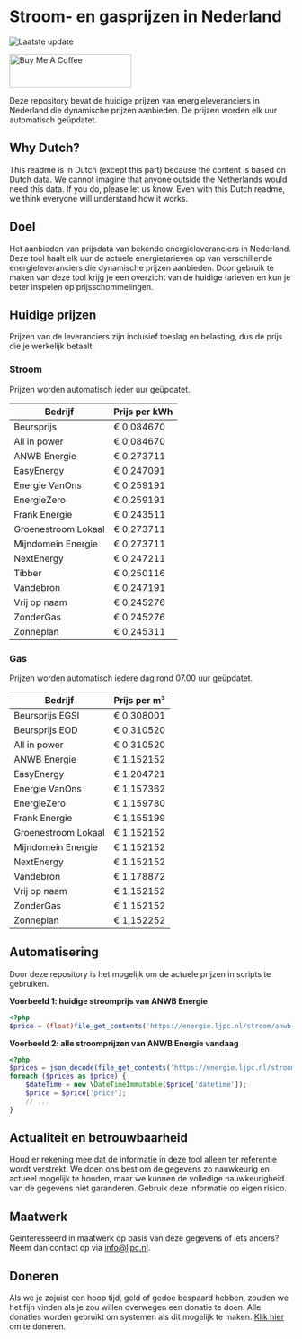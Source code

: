 # Stroom- en gasprijzen in Nederland

![Laatste update](https://img.shields.io/badge/laatste%20update-2025--10--02%2021%3A00%20CET-brightgreen)

<a href="https://www.buymeacoffee.com/Lars-" target="_blank"><img src="https://cdn.buymeacoffee.com/buttons/v2/default-orange.png" alt="Buy Me A Coffee" height="60" style="height: 60px !important;width: 217px !important;" ></a>

Deze repository bevat de huidige prijzen van energieleveranciers in Nederland die dynamische prijzen aanbieden. De prijzen worden elk uur automatisch geüpdatet.

## Why Dutch?

This readme is in Dutch (except this part) because the content is based on Dutch data. We cannot imagine that anyone outside the Netherlands would need this data. If you do, please let us know. Even with this Dutch readme, we think
everyone will understand how it works.

## Doel

Het aanbieden van prijsdata van bekende energieleveranciers in Nederland. Deze tool haalt elk uur de actuele energietarieven op van verschillende energieleveranciers die dynamische prijzen aanbieden. Door gebruik te maken van deze tool
krijg je een overzicht van de huidige tarieven en kun je beter inspelen op prijsschommelingen.

## Huidige prijzen

Prijzen van de leveranciers zijn inclusief toeslag en belasting, dus de prijs die je werkelijk betaalt.

### Stroom

Prijzen worden automatisch ieder uur geüpdatet.

 Bedrijf | Prijs per kWh 
---------|---------------
Beursprijs | € 0,084670
All in power | € 0,084670
ANWB Energie | € 0,273711
EasyEnergy | € 0,247091
Energie VanOns | € 0,259191
EnergieZero | € 0,259191
Frank Energie | € 0,243511
Groenestroom Lokaal | € 0,273711
Mijndomein Energie | € 0,273711
NextEnergy | € 0,247211
Tibber | € 0,250116
Vandebron | € 0,247191
Vrij op naam | € 0,245276
ZonderGas | € 0,245276
Zonneplan | € 0,245311


### Gas

Prijzen worden automatisch iedere dag rond 07.00 uur geüpdatet.

 Bedrijf | Prijs per m³ 
---------|--------------
Beursprijs EGSI | € 0,308001
Beursprijs EOD | € 0,310520
All in power | € 0,310520
ANWB Energie | € 1,152152
EasyEnergy | € 1,204721
Energie VanOns | € 1,157362
EnergieZero | € 1,159780
Frank Energie | € 1,155199
Groenestroom Lokaal | € 1,152152
Mijndomein Energie | € 1,152152
NextEnergy | € 1,152152
Vandebron | € 1,178872
Vrij op naam | € 1,152152
ZonderGas | € 1,152152
Zonneplan | € 1,152252


## Automatisering

Door deze repository is het mogelijk om de actuele prijzen in scripts te gebruiken.

**Voorbeeld 1: huidige stroomprijs van ANWB Energie**

```php
<?php
$price = (float)file_get_contents('https://energie.ljpc.nl/stroom/anwb-energie-nu.txt');

```

**Voorbeeld 2: alle stroomprijzen van ANWB Energie vandaag**

```php
<?php
$prices = json_decode(file_get_contents('https://energie.ljpc.nl/stroom/all-in-power-vandaag.json'),true);
foreach ($prices as $price) {
    $dateTime = new \DateTimeImmutable($price['datetime']);
    $price = $price['price'];
    // ...
}
```

## Actualiteit en betrouwbaarheid

Houd er rekening mee dat de informatie in deze tool alleen ter referentie wordt verstrekt. We doen ons best om de gegevens zo nauwkeurig en actueel mogelijk te houden, maar we kunnen de volledige nauwkeurigheid van de gegevens niet
garanderen. Gebruik deze informatie op eigen risico.

## Maatwerk

Geïnteresseerd in maatwerk op basis van deze gegevens of iets anders? Neem dan contact op
via [info@ljpc.nl](mailto:info@ljpc.nl?subject=Energie%20prijzen).

## Doneren

Als we je zojuist een hoop tijd, geld of gedoe bespaard hebben, zouden we het fijn vinden als je zou willen overwegen een
donatie te doen. Alle donaties worden gebruikt om systemen als dit mogelijk te
maken. [Klik hier](https://www.buymeacoffee.com/Lars-) om te doneren.
